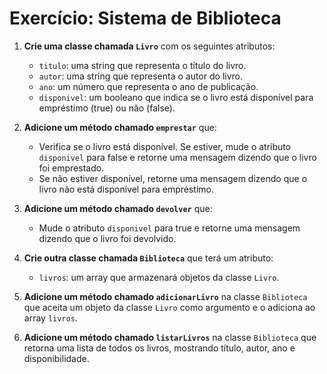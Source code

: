 
# Exercício: Sistema de Biblioteca

1. **Crie uma classe chamada `Livro`** com os seguintes atributos:
   - `titulo`: uma string que representa o título do livro.
   - `autor`: uma string que representa o autor do livro.
   - `ano`: um número que representa o ano de publicação.
   - `disponivel`: um booleano que indica se o livro está disponível para empréstimo (true) ou não (false).

2. **Adicione um método chamado `emprestar`** que:
   - Verifica se o livro está disponível. Se estiver, mude o atributo `disponivel` para false e retorne uma mensagem dizendo que o livro foi emprestado.
   - Se não estiver disponível, retorne uma mensagem dizendo que o livro não está disponível para empréstimo.

3. **Adicione um método chamado `devolver`** que:
   - Mude o atributo `disponivel` para true e retorne uma mensagem dizendo que o livro foi devolvido.

4. **Crie outra classe chamada `Biblioteca`** que terá um atributo:
   - `livros`: um array que armazenará objetos da classe `Livro`.

5. **Adicione um método chamado `adicionarLivro`** na classe `Biblioteca` que aceita um objeto da classe `Livro` como argumento e o adiciona ao array `livros`.

6. **Adicione um método chamado `listarLivros`** na classe `Biblioteca` que retorna uma lista de todos os livros, mostrando título, autor, ano e disponibilidade.
